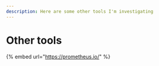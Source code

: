 ```yaml
---
description: Here are some other tools I'm investigating
---
```


# Other tools

{% embed url="https://prometheus.io/" %}





